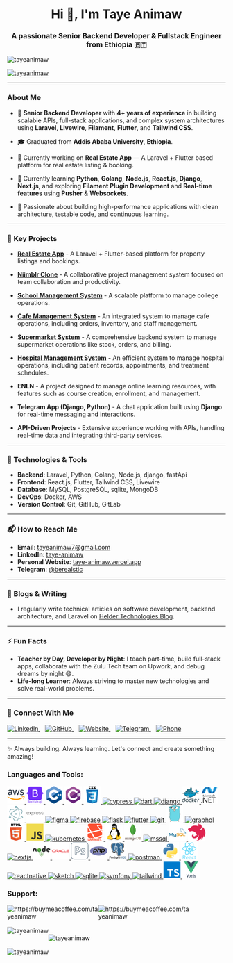 <h1 align="center">Hi 👋, I'm Taye Animaw</h1>
<h3 align="center">A passionate Senior Backend Developer & Fullstack Engineer from Ethiopia 🇪🇹</h3>

<p align="left"> <img src="https://komarev.com/ghpvc/?username=tayeanimaw&label=Profile%20views&color=0e75b6&style=flat" alt="tayeanimaw" /> </p>

<p align="left"> <a href="https://github.com/ryo-ma/github-profile-trophy"><img src="https://github-profile-trophy.vercel.app/?username=tayeanimaw" alt="tayeanimaw" /></a> </p>

---

###  About Me

- 💼 **Senior Backend Developer** with **4+ years of experience** in building scalable APIs, full-stack applications, and complex system architectures using **Laravel**, **Livewire**, **Filament**, **Flutter**, and **Tailwind CSS**.

- 🎓 Graduated from **Addis Ababa University**, **Ethiopia**.

- 🔭 Currently working on **Real Estate App** — A Laravel + Flutter based platform for real estate listing & booking.
  
- 🌱 Currently learning **Python**, **Golang**, **Node.js**, **React.js**, **Django**, **Next.js**, and exploring **Filament Plugin Development** and **Real-time features** using **Pusher** & **Websockets**.

- 🔧 Passionate about building high-performance applications with clean architecture, testable code, and continuous learning.

---

### 📂 Key Projects

- **[Real Estate App](https://mana-et-realestate-clone.vercel.app/)** - A Laravel + Flutter-based platform for property listings and bookings.

- **[Niimblr Clone](https://niimblr-clone.vercel.app/login)** - A collaborative project management system focused on team collaboration and productivity.

- **[School Management System](https://www.yessinternational.org)** - A scalable platform to manage college operations.

- **[Cafe Management System](https://taye-animaw.vercel.app)** - An integrated system to manage cafe operations, including orders, inventory, and staff management.

- **[Supermarket System](https://taye-animaw.vercel.app)** - A comprehensive backend system to manage supermarket operations like stock, orders, and billing.

- **[Hospital Management System](https://taye-animaw.vercel.app)** - An efficient system to manage hospital operations, including patient records, appointments, and treatment schedules.

- **ENLN** - A project designed to manage online learning resources, with features such as course creation, enrollment, and management.

- **Telegram App (Django, Python)** - A chat application built using **Django** for real-time messaging and interactions.

- **API-Driven Projects** - Extensive experience working with APIs, handling real-time data and integrating third-party services.

---

### 🧠 Technologies & Tools

- **Backend**: Laravel, Python, Golang, Node.js, django, fastApi
- **Frontend**: React.js, Flutter, Tailwind CSS, Livewire
- **Database**: MySQL, PostgreSQL, sqlite,  MongoDB
- **DevOps**: Docker, AWS
- **Version Control**: Git, GitHub, GitLab

---

### 📬 How to Reach Me

- **Email**: [tayeanimaw7@gmail.com](mailto:tayeanimaw7@gmail.com)
- **LinkedIn**: [taye-animaw](https://www.linkedin.com/in/taye-animaw/)
- **Personal Website**: [taye-animaw.vercel.app](https://taye-animaw.vercel.app/)
- **Telegram**: [@berealstic](https://t.me/berealstic)

---

### 📝 Blogs & Writing

- I regularly write technical articles on software development, backend architecture, and Laravel on [Helder Technologies Blog](https://heldertechnologies.com/about).

---

### ⚡ Fun Facts

- **Teacher by Day, Developer by Night**: I teach part-time, build full-stack apps, collaborate with the Zulu Tech team on Upwork, and debug dreams by night 😄.
- **Life-long Learner**: Always striving to master new technologies and solve real-world problems.

---

### 🔗 Connect With Me

<p align="left">
  <a href="https://linkedin.com/in/taye-animaw" target="blank">
    <img align="center" src="https://raw.githubusercontent.com/rahuldkjain/github-profile-readme-generator/master/src/images/icons/Social/linked-in-alt.svg" alt="LinkedIn" height="30" width="30" />
  </a>&nbsp;&nbsp;
  <a href="https://github.com/tayeanimaw" target="blank">
    <img align="center" src="https://raw.githubusercontent.com/rahuldkjain/github-profile-readme-generator/master/src/images/icons/Social/github.svg" alt="GitHub" height="30" width="30" />
  </a>&nbsp;&nbsp;
  <a href="https://taye-animaw.vercel.app" target="blank">
    <img align="center" src="https://raw.githubusercontent.com/rahuldkjain/github-profile-readme-generator/master/src/images/icons/Social/web.svg" alt="Website" height="30" width="30" />
  </a>&nbsp;&nbsp;
  <a href="https://t.me/berealstic" target="blank">
    <img align="center" src="https://raw.githubusercontent.com/rahuldkjain/github-profile-readme-generator/master/src/images/icons/Social/telegram.svg" alt="Telegram" height="30" width="30" />
  </a>&nbsp;&nbsp;
  <a href="tel:+251921438827" target="blank">
    <img align="center" src="https://upload.wikimedia.org/wikipedia/commons/thumb/e/e1/Icon_phone_24px.svg/1024px-Icon_phone_24px.svg.png" alt="Phone" height="30" width="30" />
  </a>
</p>



---

✨ Always building. Always learning. Let's connect and create something amazing!


<h3 align="left">Languages and Tools:</h3>
<p align="left"> <a href="https://aws.amazon.com" target="_blank" rel="noreferrer"> <img src="https://raw.githubusercontent.com/devicons/devicon/master/icons/amazonwebservices/amazonwebservices-original-wordmark.svg" alt="aws" width="40" height="40"/> </a> <a href="https://getbootstrap.com" target="_blank" rel="noreferrer"> <img src="https://raw.githubusercontent.com/devicons/devicon/master/icons/bootstrap/bootstrap-plain-wordmark.svg" alt="bootstrap" width="40" height="40"/> </a> <a href="https://www.w3schools.com/cpp/" target="_blank" rel="noreferrer"> <img src="https://raw.githubusercontent.com/devicons/devicon/master/icons/cplusplus/cplusplus-original.svg" alt="cplusplus" width="40" height="40"/> </a> <a href="https://www.w3schools.com/cs/" target="_blank" rel="noreferrer"> <img src="https://raw.githubusercontent.com/devicons/devicon/master/icons/csharp/csharp-original.svg" alt="csharp" width="40" height="40"/> </a> <a href="https://www.w3schools.com/css/" target="_blank" rel="noreferrer"> <img src="https://raw.githubusercontent.com/devicons/devicon/master/icons/css3/css3-original-wordmark.svg" alt="css3" width="40" height="40"/> </a> <a href="https://www.cypress.io" target="_blank" rel="noreferrer"> <img src="https://raw.githubusercontent.com/simple-icons/simple-icons/6e46ec1fc23b60c8fd0d2f2ff46db82e16dbd75f/icons/cypress.svg" alt="cypress" width="40" height="40"/> </a> <a href="https://dart.dev" target="_blank" rel="noreferrer"> <img src="https://www.vectorlogo.zone/logos/dartlang/dartlang-icon.svg" alt="dart" width="40" height="40"/> </a> <a href="https://www.djangoproject.com/" target="_blank" rel="noreferrer"> <img src="https://cdn.worldvectorlogo.com/logos/django.svg" alt="django" width="40" height="40"/> </a> <a href="https://www.docker.com/" target="_blank" rel="noreferrer"> <img src="https://raw.githubusercontent.com/devicons/devicon/master/icons/docker/docker-original-wordmark.svg" alt="docker" width="40" height="40"/> </a> <a href="https://dotnet.microsoft.com/" target="_blank" rel="noreferrer"> <img src="https://raw.githubusercontent.com/devicons/devicon/master/icons/dot-net/dot-net-original-wordmark.svg" alt="dotnet" width="40" height="40"/> </a> <a href="https://www.electronjs.org" target="_blank" rel="noreferrer"> <img src="https://raw.githubusercontent.com/devicons/devicon/master/icons/electron/electron-original.svg" alt="electron" width="40" height="40"/> </a> <a href="https://expressjs.com" target="_blank" rel="noreferrer"> <img src="https://raw.githubusercontent.com/devicons/devicon/master/icons/express/express-original-wordmark.svg" alt="express" width="40" height="40"/> </a> <a href="https://www.figma.com/" target="_blank" rel="noreferrer"> <img src="https://www.vectorlogo.zone/logos/figma/figma-icon.svg" alt="figma" width="40" height="40"/> </a> <a href="https://firebase.google.com/" target="_blank" rel="noreferrer"> <img src="https://www.vectorlogo.zone/logos/firebase/firebase-icon.svg" alt="firebase" width="40" height="40"/> </a> <a href="https://flask.palletsprojects.com/" target="_blank" rel="noreferrer"> <img src="https://www.vectorlogo.zone/logos/pocoo_flask/pocoo_flask-icon.svg" alt="flask" width="40" height="40"/> </a> <a href="https://flutter.dev" target="_blank" rel="noreferrer"> <img src="https://www.vectorlogo.zone/logos/flutterio/flutterio-icon.svg" alt="flutter" width="40" height="40"/> </a> <a href="https://git-scm.com/" target="_blank" rel="noreferrer"> <img src="https://www.vectorlogo.zone/logos/git-scm/git-scm-icon.svg" alt="git" width="40" height="40"/> </a> <a href="https://golang.org" target="_blank" rel="noreferrer"> <img src="https://raw.githubusercontent.com/devicons/devicon/master/icons/go/go-original.svg" alt="go" width="40" height="40"/> </a> <a href="https://graphql.org" target="_blank" rel="noreferrer"> <img src="https://www.vectorlogo.zone/logos/graphql/graphql-icon.svg" alt="graphql" width="40" height="40"/> </a> <a href="https://www.w3.org/html/" target="_blank" rel="noreferrer"> <img src="https://raw.githubusercontent.com/devicons/devicon/master/icons/html5/html5-original-wordmark.svg" alt="html5" width="40" height="40"/> </a> <a href="https://developer.mozilla.org/en-US/docs/Web/JavaScript" target="_blank" rel="noreferrer"> <img src="https://raw.githubusercontent.com/devicons/devicon/master/icons/javascript/javascript-original.svg" alt="javascript" width="40" height="40"/> </a> <a href="https://kubernetes.io" target="_blank" rel="noreferrer"> <img src="https://www.vectorlogo.zone/logos/kubernetes/kubernetes-icon.svg" alt="kubernetes" width="40" height="40"/> </a> <a href="https://laravel.com/" target="_blank" rel="noreferrer"> <img src="https://raw.githubusercontent.com/devicons/devicon/master/icons/laravel/laravel-plain-wordmark.svg" alt="laravel" width="40" height="40"/> </a> <a href="https://www.linux.org/" target="_blank" rel="noreferrer"> <img src="https://raw.githubusercontent.com/devicons/devicon/master/icons/linux/linux-original.svg" alt="linux" width="40" height="40"/> </a> <a href="https://www.mongodb.com/" target="_blank" rel="noreferrer"> <img src="https://raw.githubusercontent.com/devicons/devicon/master/icons/mongodb/mongodb-original-wordmark.svg" alt="mongodb" width="40" height="40"/> </a> <a href="https://www.microsoft.com/en-us/sql-server" target="_blank" rel="noreferrer"> <img src="https://www.svgrepo.com/show/303229/microsoft-sql-server-logo.svg" alt="mssql" width="40" height="40"/> </a> <a href="https://www.mysql.com/" target="_blank" rel="noreferrer"> <img src="https://raw.githubusercontent.com/devicons/devicon/master/icons/mysql/mysql-original-wordmark.svg" alt="mysql" width="40" height="40"/> </a> <a href="https://nestjs.com/" target="_blank" rel="noreferrer"> <img src="https://raw.githubusercontent.com/devicons/devicon/master/icons/nestjs/nestjs-plain.svg" alt="nestjs" width="40" height="40"/> </a> <a href="https://nextjs.org/" target="_blank" rel="noreferrer"> <img src="https://cdn.worldvectorlogo.com/logos/nextjs-2.svg" alt="nextjs" width="40" height="40"/> </a> <a href="https://nodejs.org" target="_blank" rel="noreferrer"> <img src="https://raw.githubusercontent.com/devicons/devicon/master/icons/nodejs/nodejs-original-wordmark.svg" alt="nodejs" width="40" height="40"/> </a> <a href="https://www.oracle.com/" target="_blank" rel="noreferrer"> <img src="https://raw.githubusercontent.com/devicons/devicon/master/icons/oracle/oracle-original.svg" alt="oracle" width="40" height="40"/> </a> <a href="https://www.photoshop.com/en" target="_blank" rel="noreferrer"> <img src="https://raw.githubusercontent.com/devicons/devicon/master/icons/photoshop/photoshop-line.svg" alt="photoshop" width="40" height="40"/> </a> <a href="https://www.php.net" target="_blank" rel="noreferrer"> <img src="https://raw.githubusercontent.com/devicons/devicon/master/icons/php/php-original.svg" alt="php" width="40" height="40"/> </a> <a href="https://www.postgresql.org" target="_blank" rel="noreferrer"> <img src="https://raw.githubusercontent.com/devicons/devicon/master/icons/postgresql/postgresql-original-wordmark.svg" alt="postgresql" width="40" height="40"/> </a> <a href="https://postman.com" target="_blank" rel="noreferrer"> <img src="https://www.vectorlogo.zone/logos/getpostman/getpostman-icon.svg" alt="postman" width="40" height="40"/> </a> <a href="https://www.python.org" target="_blank" rel="noreferrer"> <img src="https://raw.githubusercontent.com/devicons/devicon/master/icons/python/python-original.svg" alt="python" width="40" height="40"/> </a> <a href="https://reactjs.org/" target="_blank" rel="noreferrer"> <img src="https://raw.githubusercontent.com/devicons/devicon/master/icons/react/react-original-wordmark.svg" alt="react" width="40" height="40"/> </a> <a href="https://reactnative.dev/" target="_blank" rel="noreferrer"> <img src="https://reactnative.dev/img/header_logo.svg" alt="reactnative" width="40" height="40"/> </a> <a href="https://www.sketch.com/" target="_blank" rel="noreferrer"> <img src="https://www.vectorlogo.zone/logos/sketchapp/sketchapp-icon.svg" alt="sketch" width="40" height="40"/> </a> <a href="https://www.sqlite.org/" target="_blank" rel="noreferrer"> <img src="https://www.vectorlogo.zone/logos/sqlite/sqlite-icon.svg" alt="sqlite" width="40" height="40"/> </a> <a href="https://symfony.com" target="_blank" rel="noreferrer"> <img src="https://symfony.com/logos/symfony_black_03.svg" alt="symfony" width="40" height="40"/> </a> <a href="https://tailwindcss.com/" target="_blank" rel="noreferrer"> <img src="https://www.vectorlogo.zone/logos/tailwindcss/tailwindcss-icon.svg" alt="tailwind" width="40" height="40"/> </a> <a href="https://www.typescriptlang.org/" target="_blank" rel="noreferrer"> <img src="https://raw.githubusercontent.com/devicons/devicon/master/icons/typescript/typescript-original.svg" alt="typescript" width="40" height="40"/> </a> <a href="https://vuejs.org/" target="_blank" rel="noreferrer"> <img src="https://raw.githubusercontent.com/devicons/devicon/master/icons/vuejs/vuejs-original-wordmark.svg" alt="vuejs" width="40" height="40"/> </a> </p>

<h3 align="left">Support:</h3>
<p><a href="https://www.buymeacoffee.com/https://buymeacoffee.com/tayeanimaw"> <img align="left" src="https://cdn.buymeacoffee.com/buttons/v2/default-yellow.png" height="50" width="210" alt="https://buymeacoffee.com/tayeanimaw" /></a><a href="https://ko-fi.com/https://buymeacoffee.com/tayeanimaw"> <img align="left" src="https://cdn.ko-fi.com/cdn/kofi3.png?v=3" height="50" width="210" alt="https://buymeacoffee.com/tayeanimaw" /></a></p><br><br>

<p><img align="left" src="https://github-readme-stats.vercel.app/api/top-langs?username=tayeanimaw&show_icons=true&locale=en&layout=compact" alt="tayeanimaw" /></p>

<p>&nbsp;<img align="center" src="https://github-readme-stats.vercel.app/api?username=tayeanimaw&show_icons=true&locale=en" alt="tayeanimaw" /></p>

<p><img align="center" src="https://github-readme-streak-stats.herokuapp.com/?user=tayeanimaw&" alt="tayeanimaw" /></p>

